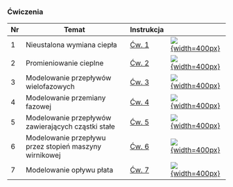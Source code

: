 

### Ćwiczenia

| Nr  | Temat                                                  | Instrukcja                       |                                             |
| --- | ------------------------------------------------------ | -------------------------------- | ------------------------------------------- |
| 1 | Nieustalona wymiana ciepła | [Ćw. 1](/files/upload/157/public/dydaktyka/wzpcp/cw1.zip) | [![](/files/upload/157/public/dydaktyka/sptfp/img1.gif){width=400px}](/files/upload/157/public/dydaktyka/sptfp/img1.gif) |
| 2 | Promieniowanie cieplne | [Ćw. 2](/files/upload/157/public/dydaktyka/wzpcp/cw2.zip) | [![](/files/upload/157/public/dydaktyka/sptfp/img2.gif){width=400px}](/files/upload/157/public/dydaktyka/sptfp/img2.gif) |
| 3 | Modelowanie przepływów wielofazowych | [Ćw. 3](/files/upload/157/public/dydaktyka/wzpcp/cw3.zip) | [![](/files/upload/157/public/dydaktyka/sptfp/img3.gif){width=400px}](/files/upload/157/public/dydaktyka/sptfp/img3.gif) |
| 4 | Modelowanie przemiany fazowej | [Ćw. 4](/files/upload/157/public/dydaktyka/wzpcp/cw4.zip) | [![](/files/upload/157/public/dydaktyka/sptfp/img4.gif){width=400px}](/files/upload/157/public/dydaktyka/sptfp/img4.gif) |
| 5 | Modelowanie przepływów zawierających cząstki stałe | [Ćw. 5](/files/upload/157/public/dydaktyka/wzpcp/cw5.zip) | [![](/files/upload/157/public/dydaktyka/sptfp/img5.gif){width=400px}](/files/upload/157/public/dydaktyka/sptfp/img5.gif) |
| 6 | Modelowanie przepływu przez stopień maszyny wirnikowej | [Ćw. 6](/files/upload/157/public/dydaktyka/wzpcp/cw6.zip) | [![](/files/upload/157/public/dydaktyka/sptfp/img6.gif){width=400px}](/files/upload/157/public/dydaktyka/sptfp/img6.gif) |
| 7 | Modelowanie opływu płata | [Ćw. 7](/files/upload/157/public/dydaktyka/wzpcp/cw7.zip) | [![](/files/upload/157/public/dydaktyka/sptfp/img7.gif){width=400px}](/files/upload/157/public/dydaktyka/sptfp/img7.gif) |